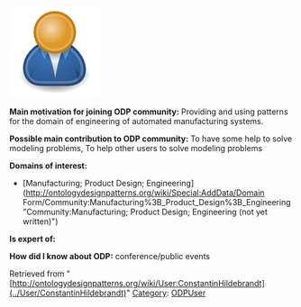 [![Image:ODPUser.png](../images/a/a6/ODPUser.png)](../Image/ODPUser.png "Image:ODPUser.png")




  





__Main motivation for joining ODP community:__ Providing and using patterns for the domain of engineering of automated manufacturing systems.


__Possible main contribution to ODP community:__ To have some help to solve modeling problems, To help other users to solve modeling problems


__Domains of interest:__



* [Manufacturing; Product Design; Engineering](http://ontologydesignpatterns.org/wiki/Special:AddData/Domain Form/Community:Manufacturing%3B_Product_Design%3B_Engineering "Community:Manufacturing; Product Design; Engineering (not yet written)")


__Is expert of:__


  

__How did I know about ODP:__ conference/public events






Retrieved from "[http://ontologydesignpatterns.org/wiki/User:ConstantinHildebrandt](../User/ConstantinHildebrandt)"
 [Category](http://ontologydesignpatterns.org/wiki/Special:Categories "Special:Categories"): [ODPUser](../Category/ODPUser "Category:ODPUser")
